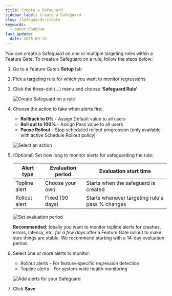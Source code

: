 ```yaml
---
title: Create a Safeguard
sidebar_label: Create a Safeguard
slug: /safeguards/create
keywords:
  - owner:Shubham
last_update:
  date: 2025-09-18
---
```


You can create a Safeguard on one or multiple targeting rules within a Feature Gate. To create a Safeguard on a rule, follow the steps below:

1. Go to a Feature Gate’s <b>Setup</b> tab

2. Pick a targeting rule for which you want to monitor regressions

3. Click the three-dot (...) menu and choose <b>‘Safeguard Rule’</b>

    ![Create Safeguard on a rule](/img/safeguards/create-safeguard.png)

4. Choose the action to take when alerts fire: 
    - <b>Rollback to 0%</b> - Assign Default value to all users  
    - <b>Roll out to 100%</b> - Assign Pass value to all users
    - <b>Pause Rollout</b> - Stop scheduled rollout progression (only available with active Schedule Rollout policy)

    ![Select an action](/img/safeguards/choose-safeguard-action.png)

5. (Optional) Set how long to monitor alerts for safeguarding the rule:

    | Alert type | Evaluation period | Evaluation start time|
    | --- | --- | --- |
    | Topline alert | Choose your own | Starts when the safeguard is created|
    | Rollout alert | Fixed (90 days) | Starts whenever targeting rule's pass % changes |
    
    ![Set evaluation period](/img/safeguards/evaluation-period.png)
     
    <b>Recommended:</b> Ideally you want to monitor topline alerts for crashes, errors, latency, etc. *for a few days* after a Feature Gate rollout to make sure things are stable. We recommend starting with a 14-day evaluation period.

6. Select one or more alerts to monitor:

    - Rollout alerts - For feature-specific regression detection
    - Topline alerts - For system-wide health monitoring

    ![Add alerts for your Safeguard](/img/safeguards/add-alerts.png)

7. Click <b>Save</b>